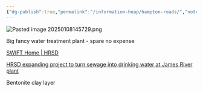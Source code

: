 ```yaml
---
{"dg-publish":true,"permalink":"/information-heap/hampton-roads/","noteIcon":"","created":"2025-05-20T10:31:26.202-05:00"}
---
```


![Pasted image 20250108145729.png](/img/user/Secondary/Images/Pasted%20image%2020250108145729.png)

Big fancy water treatment plant - spare no expense

[SWIFT Home | HRSD](https://www.hrsd.com/swift)

[HRSD expanding project to turn sewage into drinking water at James River plant](https://www.whro.org/local-news/2022-07-20/converting-sewage-to-drinking-water-hrsd-initiative-expands-to-james-river-plant)

Bentonite clay layer